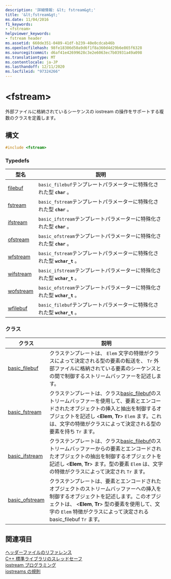 ```yaml
---
description: '詳細情報: &lt; fstream&gt;'
title: '&lt;fstream&gt;'
ms.date: 11/04/2016
f1_keywords:
- <fstream>
helpviewer_keywords:
- fstream header
ms.assetid: 660de351-0489-41df-b239-40e0cdcab46b
ms.openlocfilehash: 98fe18306d50a9d6f1f8a360d4d29b6e865f6328
ms.sourcegitcommit: d6af41e42699628c3e2e6063ec7b03931a49a098
ms.translationtype: MT
ms.contentlocale: ja-JP
ms.lasthandoff: 12/11/2020
ms.locfileid: "97324266"
---
```

# <a name="ltfstreamgt"></a>&lt;fstream&gt;

外部ファイルに格納されているシーケンスの iostream の操作をサポートする複数のクラスを定義します。

## <a name="syntax"></a>構文

```cpp
#include <fstream>
```

### <a name="typedefs"></a>Typedefs

|型名|説明|
|-|-|
|[filebuf](../standard-library/fstream-typedefs.md#filebuf)|`basic_filebuf`テンプレートパラメーターに特殊化された型 **`char`** 。|
|[fstream](../standard-library/fstream-typedefs.md#fstream)|`basic_fstream`テンプレートパラメーターに特殊化された型 **`char`** 。|
|[ifstream](../standard-library/fstream-typedefs.md#ifstream)|`basic_ifstream`テンプレートパラメーターに特殊化された型 **`char`** 。|
|[ofstream](../standard-library/fstream-typedefs.md#ofstream)|`basic_ofstream`テンプレートパラメーターに特殊化された型 **`char`** 。|
|[wfstream](../standard-library/fstream-typedefs.md#wfstream)|`basic_fstream`テンプレートパラメーターに特殊化された型 **`wchar_t`** 。|
|[wifstream](../standard-library/fstream-typedefs.md#wifstream)|`basic_ifstream`テンプレートパラメーターに特殊化された型 **`wchar_t`** 。|
|[wofstream](../standard-library/fstream-typedefs.md#wofstream)|`basic_ofstream`テンプレートパラメーターに特殊化された型 **`wchar_t`** 。|
|[wfilebuf](../standard-library/fstream-typedefs.md#wfilebuf)|`basic_filebuf`テンプレートパラメーターに特殊化された型 **`wchar_t`** 。|

### <a name="classes"></a>クラス

|クラス|説明|
|-|-|
|[basic_filebuf](../standard-library/basic-filebuf-class.md)|クラステンプレートは、 `Elem` 文字の特徴がクラスによって決定される型の要素の転送を、 `Tr` 外部ファイルに格納されている要素のシーケンスとの間で制御するストリームバッファーを記述します。|
|[basic_fstream](../standard-library/basic-fstream-class.md)|クラステンプレートは、クラス[basic_filebuf](../standard-library/basic-filebuf-class.md)のストリームバッファーを使用して、要素とエンコードされたオブジェクトの挿入と抽出を制御するオブジェクトを記述し \<**Elem**, **Tr**> `Elem` ます。これは、文字の特徴がクラスによって決定される型の要素を持ち `Tr` ます。|
|[basic_ifstream](../standard-library/basic-ifstream-class.md)|クラステンプレートは、クラス[basic_filebuf](../standard-library/basic-filebuf-class.md)のストリームバッファーからの要素とエンコードされたオブジェクトの抽出を制御するオブジェクトを記述し \<**Elem**, **Tr**> ます。型の要素 `Elem` は、文字の特徴がクラスによって決定され `Tr` ます。|
|[basic_ofstream](../standard-library/basic-ofstream-class.md)|クラステンプレートは、要素とエンコードされたオブジェクトのストリームバッファーへの挿入を制御する[](../standard-library/basic-filebuf-class.md)オブジェクトを記述します。このオブジェクトは、 \<**Elem**, **Tr**> 型の要素を使用して、文字の `Elem` 特徴がクラスによって決定される basic_filebuf `Tr` ます。|

## <a name="see-also"></a>関連項目

[ヘッダーファイルのリファレンス](../standard-library/cpp-standard-library-header-files.md)\
[C++ 標準ライブラリのスレッドセーフ](../standard-library/thread-safety-in-the-cpp-standard-library.md)\
[iostream プログラミング](../standard-library/iostream-programming.md)\
[iostreams の規則](../standard-library/iostreams-conventions.md)
